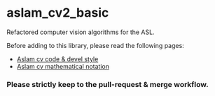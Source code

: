 aslam_cv2_basic
===============

Refactored computer vision algorithms for the ASL.

Before adding to this library, please read the following pages:

* [Aslam cv code & devel style](https://github.com/ethz-asl/aslam_cv2_basic/wiki/Aslam%20cv%20specific%20code%20style)
* [Aslam cv mathematical notation](https://github.com/ethz-asl/aslam_cv2_basic/wiki/Expressing-frame-transformations-in-code.)

### Please strictly keep to the pull-request & merge workflow.

